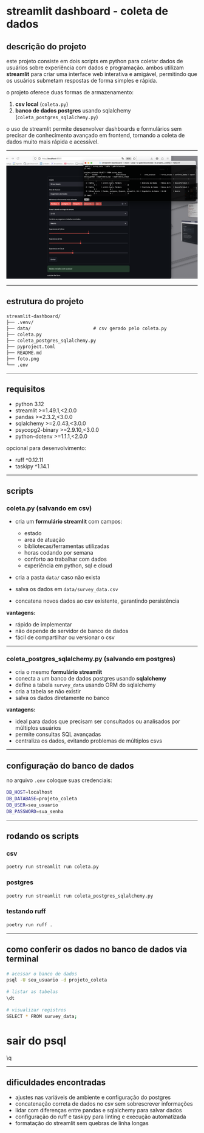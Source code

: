 # streamlit dashboard - coleta de dados

## descrição do projeto

este projeto consiste em dois scripts em python para coletar dados de usuários sobre experiência com dados e programação. ambos utilizam **streamlit** para criar uma interface web interativa e amigável, permitindo que os usuários submetam respostas de forma simples e rápida.

o projeto oferece duas formas de armazenamento:

1. **csv local** (`coleta.py`)  
2. **banco de dados postgres** usando sqlalchemy (`coleta_postgres_sqlalchemy.py`)

o uso de streamlit permite desenvolver dashboards e formulários sem precisar de conhecimento avançado em frontend, tornando a coleta de dados muito mais rápida e acessível.

---

![funcionamento do banco e dashboard](./foto.png)

---

## estrutura do projeto 

```properties
streamlit-dashboard/
├── .venv/
├── data/                       # csv gerado pelo coleta.py
├── coleta.py
├── coleta_postgres_sqlalchemy.py
├── pyproject.toml
├── README.md
├── foto.png
└── .env

```

--- 

## requisitos

* python 3.12
* streamlit >=1.49.1,<2.0.0
* pandas >=2.3.2,<3.0.0
* sqlalchemy >=2.0.43,<3.0.0
* psycopg2-binary >=2.9.10,<3.0.0
* python-dotenv >=1.1.1,<2.0.0

opcional para desenvolvimento:

* ruff ^0.12.11
* taskipy ^1.14.1

---

## scripts

### coleta.py (salvando em csv)

* cria um **formulário streamlit** com campos:
  * estado
  * area de atuação
  * bibliotecas/ferramentas utilizadas
  * horas codando por semana
  * conforto ao trabalhar com dados
  * experiência em python, sql e cloud

* cria a pasta `data/` caso não exista  
* salva os dados em `data/survey_data.csv`  
* concatena novos dados ao csv existente, garantindo persistência  

**vantagens:**

* rápido de implementar  
* não depende de servidor de banco de dados  
* fácil de compartilhar ou versionar o csv  

---

### coleta_postgres_sqlalchemy.py (salvando em postgres)

* cria o mesmo **formulário streamlit**  
* conecta a um banco de dados postgres usando **sqlalchemy**  
* define a tabela `survey_data` usando ORM do sqlalchemy  
* cria a tabela se não existir  
* salva os dados diretamente no banco  

**vantagens:**

* ideal para dados que precisam ser consultados ou analisados por múltiplos usuários  
* permite consultas SQL avançadas  
* centraliza os dados, evitando problemas de múltiplos csvs  

---
## configuração do banco de dados

no arquivo `.env` coloque suas credenciais:

```bash
DB_HOST=localhost
DB_DATABASE=projeto_coleta
DB_USER=seu_usuario
DB_PASSWORD=sua_senha
```
---

## rodando os scripts

### csv

```bash
poetry run streamlit run coleta.py
```
### postgres

```bash
poetry run streamlit run coleta_postgres_sqlalchemy.py

```

### testando ruff

```bash
poetry run ruff .
```

---
## como conferir os dados no banco de dados via terminal

```bash
# acessar o banco de dados
psql -U seu_usuario -d projeto_coleta
```
```bash
# listar as tabelas
\dt
```
```bash
# visualizar registros
SELECT * FROM survey_data;
```

# sair do psql
\q

--- 

## dificuldades encontradas

* ajustes nas variáveis de ambiente e configuração do postgres  
* concatenação correta de dados no csv sem sobrescrever informações  
* lidar com diferenças entre pandas e sqlalchemy para salvar dados  
* configuração do ruff e taskipy para linting e execução automatizada  
* formatação do streamlit sem quebras de linha longas
